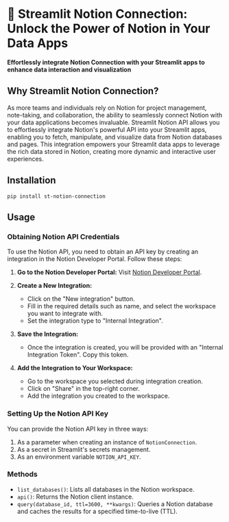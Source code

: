 # 🔗 Streamlit Notion Connection: Unlock the Power of Notion in Your Data Apps

**Effortlessly integrate Notion Connection with your Streamlit apps to enhance data interaction and visualization**

## Why Streamlit Notion Connection?

As more teams and individuals rely on Notion for project management, note-taking, and collaboration, the ability to seamlessly connect Notion with your data applications becomes invaluable. Streamlit Notion API allows you to effortlessly integrate Notion's powerful API into your Streamlit apps, enabling you to fetch, manipulate, and visualize data from Notion databases and pages. This integration empowers your Streamlit data apps to leverage the rich data stored in Notion, creating more dynamic and interactive user experiences.

## Installation

`pip install st-notion-connection`

## Usage
### Obtaining Notion API Credentials

To use the Notion API, you need to obtain an API key by creating an integration in the Notion Developer Portal. Follow these steps:

1. **Go to the Notion Developer Portal:**
   Visit [Notion Developer Portal](https://www.notion.so/my-integrations).

2. **Create a New Integration:**
   - Click on the "New integration" button.
   - Fill in the required details such as name, and select the workspace you want to integrate with.
   - Set the integration type to "Internal Integration".

3. **Save the Integration:**
   - Once the integration is created, you will be provided with an "Internal Integration Token". Copy this token.

4. **Add the Integration to Your Workspace:**
   - Go to the workspace you selected during integration creation.
   - Click on "Share" in the top-right corner.
   - Add the integration you created to the workspace.

### Setting Up the Notion API Key

You can provide the Notion API key in three ways:
1. As a parameter when creating an instance of `NotionConnection`.
2. As a secret in Streamlit's secrets management.
3. As an environment variable `NOTION_API_KEY`.

### Methods

- `list_databases()`: Lists all databases in the Notion workspace.
- `api()`: Returns the Notion client instance.
- `query(database_id, ttl=3600, **kwargs)`: Queries a Notion database and caches the results for a specified time-to-live (TTL).
